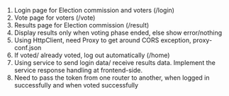 1. Login page for Election commission and voters (/login)
2. Vote page for voters (/vote)
3. Results page for Election commission (/result)
4. Display results only when voting phase ended, else show error/nothing
5. Using HttpClient, need Proxy to get around CORS exception, proxy-conf.json
6. If voted/ already voted, log out automatically (/home)
7. Using service to send login data/ receive results data. Implement the service response handling at frontend-side.
8. Need to pass the token from one router to another, when logged in successfully and when voted successfully